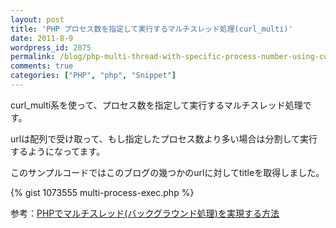 ```yaml
---
layout: post
title: 'PHP プロセス数を指定して実行するマルチスレッド処理(curl_multi)'
date: 2011-8-9
wordpress_id: 2075
permalink: /blog/php-multi-thread-with-specific-process-number-using-curl-multi
comments: true
categories: ["PHP", "php", "Snippet"]
---
```

curl_multi系を使って、プロセス数を指定して実行するマルチスレッド処理です。

urlは配列で受け取って、もし指定したプロセス数より多い場合は分割して実行するようになってます。

このサンプルコードではこのブログの幾つかのurlに対してtitleを取得しました。

{% gist 1073555 multi-process-exec.php %}

参考：[PHPでマルチスレッド(バックグラウンド処理)を実現する方法](http://techblog.ecstudio.jp/tech-tips/php-multi.html)
